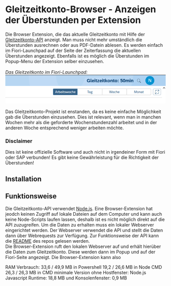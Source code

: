 # Gleitzeitkonto-Browser - Anzeigen der Überstunden per Extension

Die Browser Extension, die das aktuelle Gleitzeitkonto mit Hilfe der [Gleitzeitkonto-API](https://github.com/julius-boettger/gleitzeitkonto-api) anzeigt. Man muss nicht mehr umständlich die Überstunden ausrechnen oder aus PDF-Datein ablesen. Es werden einfach im Fiori-Launchpad auf der Seite der Zeiterfassung die aktuellen Überstunden angezeigt. Ebenfalls ist es möglich die Überstunden im Popup-Menu der Extension selber einzusehen.
<br><br>
*Das Gleitzeitkonto im Fiori-Launchpad:*
<br>
![Gleitzeitkonto im Fiori-Launchpad](./GleitzeitkontoFioriLaunchpad.png)

Das Gleitzeitkonto-Projekt ist enstanden, da es keine einfache Möglichkeit gab die Überstunden einzusehen. Dies ist relevant, wenn man in manchen Wochen mehr als die geforderte Wochenstundenzahl arbeitet und in der anderen Woche entsprechend weniger arbeiten möchte.

### Disclaimer

Dies ist keine offizielle Software und auch nicht in irgendeiner Form mit Fiori oder SAP verbunden! Es gibt keine Gewährleistung für die Richtigkeit der Überstunden!

## Installation



## Funktionsweise

Die Gleitzeitkonto-API verwendet [Node.js](https://nodejs.org/). Eine Browser-Extension hat jeodch keinen Zugriff auf lokale Dateien auf dem Computer und kann auch keine Node-Scripts laufen lassen, deshalb ist es nicht möglich direkt auf die API zuzugreifen. Um die Daten zu erhalten muss ein lokaler Webserver eingerichtet werden. Der Webserver verwendet die API und stellt die Daten dann über Webrequests zur Verfügung. Zur Funktionsweise der API kann die [README](https://github.com/julius-boettger/gleitzeitkonto-api#readme) des repos gelesen werden.<br>
Die Browser-Extension ruft den lokalen Webserver auf und erhält hierüber die Daten zum Gleitzeitkonto. Diese werden dann im Popup und auf der Fiori-Seite angezeigt. Die Browser-Extension kann also 

RAM Verbrauch: 33,6 / 49,9 MB in Powershell
    19,2 / 26,6 MB in Node CMD
    26,3 / 26,3 MB in CMD
    minimale Version ohne Hostfenster: Node.js Javascript Runtime: 18,8 MB und Konsolenfenster: 0,9 MB